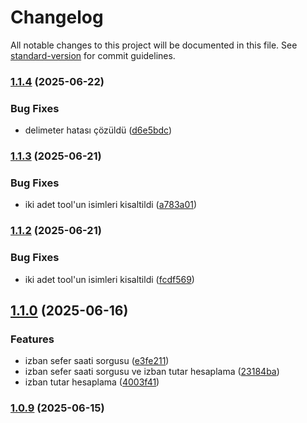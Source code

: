 # Changelog

All notable changes to this project will be documented in this file. See [standard-version](https://github.com/conventional-changelog/standard-version) for commit guidelines.

### [1.1.4](https://github.com/ogulcanakca/izmir-ulasim-mcp/compare/v1.1.3...v1.1.4) (2025-06-22)


### Bug Fixes

* delimeter hatası çözüldü ([d6e5bdc](https://github.com/ogulcanakca/izmir-ulasim-mcp/commit/d6e5bdc21e89986951ec8883a361a9dbc29c9e0e))

### [1.1.3](https://github.com/ogulcanakca/izmir-ulasim-mcp/compare/v1.1.2...v1.1.3) (2025-06-21)


### Bug Fixes

* iki adet tool'un isimleri kisaltildi ([a783a01](https://github.com/ogulcanakca/izmir-ulasim-mcp/commit/a783a01edb70940cefc13360cce56d51bc0a4f0e))

### [1.1.2](https://github.com/ogulcanakca/izmir-ulasim-mcp/compare/v1.1.1...v1.1.2) (2025-06-21)


### Bug Fixes

* iki adet tool'un isimleri kisaltildi ([fcdf569](https://github.com/ogulcanakca/izmir-ulasim-mcp/commit/fcdf5691ca5cc3bd0ff01b5e599db05510434909))

## [1.1.0](https://github.com/ogulcanakca/izmir-ulasim-mcp/compare/v1.0.9...v1.1.0) (2025-06-16)


### Features

* izban sefer saati sorgusu ([e3fe211](https://github.com/ogulcanakca/izmir-ulasim-mcp/commit/e3fe2115809840ef875ee2139684ab4b8ad5c277))
* izban sefer saati sorgusu ve izban tutar hesaplama ([23184ba](https://github.com/ogulcanakca/izmir-ulasim-mcp/commit/23184ba5b1daf3fe3ced11d68d1417a916ef7426))
* izban tutar hesaplama ([4003f41](https://github.com/ogulcanakca/izmir-ulasim-mcp/commit/4003f417fa5df556672171e22ef8fc5e071bc9b7))

### [1.0.9](https://github.com/ogulcanakca/izmir-ulasim-mcp/compare/v1.0.8...v1.0.9) (2025-06-15)
